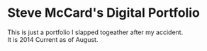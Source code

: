 Steve McCard's Digital Portfolio
========

This is just a portfolio I slapped togeather after my accident.  
It is 2014 Current as of August.
